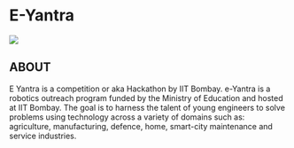 # E-Yantra
![](https://raw.githubusercontent.com/eyantra/ultrasonic-sensor-interfacing/master/logo.png)

##   ABOUT
E Yantra is a competition or aka Hackathon by IIT Bombay.
e-Yantra is a robotics outreach program funded by the Ministry of Education and hosted at IIT Bombay. The goal is to harness the talent of young engineers to solve problems using technology across a variety of domains such as: agriculture, manufacturing, defence, home, smart-city maintenance and service industries.

##  